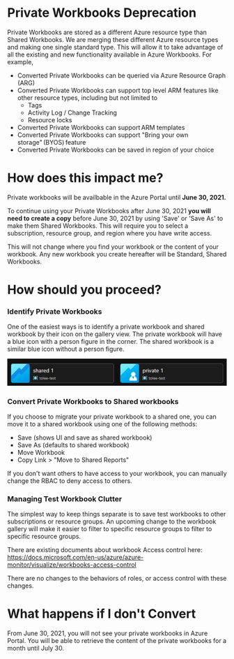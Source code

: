 # Private Workbooks Deprecation
Private Workbooks are stored as a different Azure resource type than Shared Workbooks. We are merging these different Azure resource types and making one single standard type. This will allow it to take advantage of all the existing and new functionality available in Azure Workbooks. For example,  

* Converted Private Workbooks can be queried via Azure Resource Graph (ARG) 
* Converted Private Workbooks can support top level ARM features like other resource types, including but not limited to 
    * Tags 
    * Activity Log / Change Tracking 
    * Resource locks 
* Converted Private Workbooks can support ARM templates  
* Converted Private Workbooks can support "Bring your own storage" (BYOS) feature 
* Converted Private Workbooks can be saved in region of your choice 

# How does this impact me?
Private workbooks will be availbable in the Azure Portal until **June 30, 2021.**

To continue using your Private Workbooks after June 30, 2021 **you will need to create a copy** before June 30, 2021 by using 'Save' or 'Save As' to make them Shared Workbooks. This will require you to select a subscription, resource group, and region where you have write access. 

This will not change where you find your workbook or the content of your workbook. Any new workbook you create hereafter will be Standard, Shared Workbooks.   

# How should you proceed?
### Identify Private Workbooks

One of the easiest ways is to identify a private workbook and shared workbook by their icon on the gallery view. The private workbook will have a blue icon with a person figure in the corner. The shared workbook is a similar blue icon without a person figure.

![Private vs Shared Workbook](../Images/PrivateVsSharedWB.png)

### Convert Private Workbooks to Shared workbooks
If you choose to migrate your private workbook to a shared one, you can move it to a shared workbook using one of the following methods:
- Save (shows UI and save as shared workbook)
- Save As (defaults to shared workbook)
- Move Workbook
- Copy Link > "Move to Shared Reports"

If you don't want others to have access to your workbook, you can manually change the RBAC to deny access to others.

### Managing Test Workbook Clutter
The simplest way to keep things separate is to save test workbooks to other subscriptions or resource groups. An upcoming change to the workbook gallery will make it easier to filter to specific resource groups to filter to specific resource groups.

There are existing documents about workbook Access control here:
https://docs.microsoft.com/en-us/azure/azure-monitor/visualize/workbooks-access-control

There are no changes to the behaviors of roles, or access control with these changes.

# What happens if I don't Convert
From June 30, 2021, you will not see your private workbooks in Azure Portal. You will be able to retrieve the content of the private workbooks for a month until July 30. 